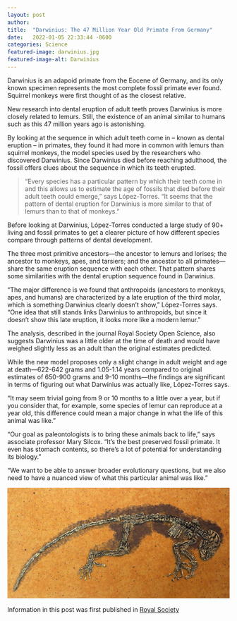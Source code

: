 ```yaml
---
layout: post 
author: 
title:  "Darwinius: The 47 Million Year Old Primate From Germany"
date:   2022-01-05 22:33:44 -0600
categories: Science
featured-image: darwinius.jpg
featured-image-alt: Darwinius 
---
```

Darwinius is an adapoid primate from the Eocene of Germany, and its only known specimen represents the most complete fossil primate ever found.
Squirrel monkeys were first thought of as the closest relative. 

New research into dental eruption of adult teeth proves Darwinius is more closely related to lemurs. Still, the existence of an animal similar to humans such as this 47 million years ago is astonishing. 

By looking at the sequence in which adult teeth come in – known as dental eruption – in primates, they found it had more in common with lemurs than squirrel monkeys, the model species used by the researchers who discovered Darwinius. Since Darwinius died before reaching adulthood, the fossil offers clues about the sequence in which its teeth erupted.  

>“Every species has a particular pattern by which their teeth come in and this allows us to estimate the age of fossils that died before their adult teeth could emerge,” says López-Torres. “It seems that the pattern of dental eruption for Darwinius is more similar to that of lemurs than to that of monkeys.”

Before looking at Darwinius, López-Torres conducted a large study of 90+ living and fossil primates to get a clearer picture of how different species compare through patterns of dental development.

The three most primitive ancestors—the ancestor to lemurs and lorises; the ancestor to monkeys, apes, and tarsiers; and the ancestor to all primates—share the same eruption sequence with each other. That pattern shares some similarities with the dental eruption sequence found in Darwinius.

“The major difference is we found that anthropoids (ancestors to monkeys, apes, and humans) are characterized by a late eruption of the third molar, which is something Darwinius clearly doesn’t show,” López-Torres says. “One idea that still stands links Darwinius to anthropoids, but since it doesn’t show this late eruption, it looks more like a modern lemur.”

The analysis, described in the journal Royal Society Open Science, also suggests Darwinius was a little older at the time of death and would have weighed slightly less as an adult than the original estimates predicted.

While the new model proposes only a slight change in adult weight and age at death—622-642 grams and 1.05-1.14 years compared to original estimates of 650-900 grams and 9-10 months—the findings are significant in terms of figuring out what Darwinius was actually like, López-Torres says.

“It may seem trivial going from 9 or 10 months to a little over a year, but if you consider that, for example, some species of lemur can reproduce at a year old, this difference could mean a major change in what the life of this animal was like.”

“Our goal as paleontologists is to bring these animals back to life,” says associate professor Mary Silcox.  “It’s the best preserved fossil primate. It even has stomach contents, so there’s a lot of potential for understanding its biology.”

“We want to be able to answer broader evolutionary questions, but we also need to have a nuanced view of what this particular animal was like.”

![](/assets/images/darwinius-2.jpg)

Information in this post was first published in <a href="https://royalsocietypublishing.org/doi/10.1098/rsos.150340">Royal Society</a>


